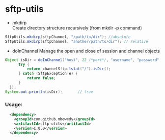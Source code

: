 # sftp-utils

 * mkdirp  
Create directory structure recursively (from mkdir -p command)   

```java
SftpUtils.mkdirp(sftpChannel, "/path/to/dir"); //absolute
SftpUtils.mkdirp(sftpChannel, "another/path/to/dir"); // relative
```

 * doInChannel
  Manage the open and close of session and channel objects

```java
Object isDir = doInChannel("host", 22 /*port*/, "username", "password", channelSftp -> {
      try {
          return channelSftp.lstat("/").isDir();
      } catch (SftpException e) {
          return false;
      }
  });
System.out.println(isDir);       // true
```

### Usage:
```xml
  <dependency>
    <groupId>com.github.mhewedy</groupId>
    <artifactId>sftp-utils</artifactId>
    <version>1.0.0</version>
  </dependency>
  ```

